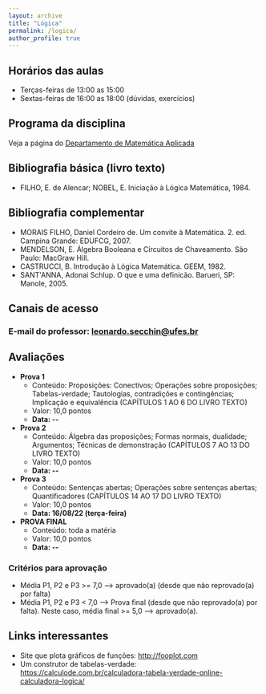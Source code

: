 ```yaml
---
layout: archive
title: "Lógica"
permalink: /logica/
author_profile: true
---
```


## Horários das aulas

- Terças-feiras de 13:00 as 15:00
- Sextas-feiras de 16:00 as 18:00 (dúvidas, exercícios)


## Programa da disciplina

Veja a página do [Departamento de Matemática Aplicada](http://matematicaaplicada.saomateus.ufes.br/programas-de-disciplinas-do-dma)


## Bibliografia básica (livro texto)

- FILHO, E. de Alencar; NOBEL, E. Iniciação à Lógica Matemática, 1984.


## Bibliografia complementar

- MORAIS FILHO, Daniel Cordeiro de. Um convite à Matemática. 2. ed. Campina Grande: EDUFCG, 2007.
- MENDELSON, E. Álgebra Booleana e Circuitos de Chaveamento. São Paulo: MacGraw Hill.
- CASTRUCCI, B. Introdução à Lógica Matemática. GEEM, 1982.
- SANT'ANNA, Adonai Schlup. O que e uma definicão. Barueri, SP: Manole, 2005.

## Canais de acesso

### E-mail do professor: leonardo.secchin@ufes.br


## Avaliações

- **Prova 1**
  - Conteúdo: Proposições: Conectivos; Operações sobre proposições; Tabelas-verdade; Tautologias, contradições e contingências; Implicação e equivalência (CAPÍTULOS 1 AO 6 DO LIVRO TEXTO)
  - Valor: 10,0 pontos
  - **Data: --**
- **Prova 2**
  - Conteúdo: Álgebra das proposições; Formas normais, dualidade; Argumentos; Técnicas de demonstração (CAPÍTULOS 7 AO 13 DO LIVRO TEXTO)
  - Valor: 10,0 pontos
  - **Data: --**
- **Prova 3**
  - Conteúdo: Sentenças abertas; Operações sobre sentenças abertas; Quantificadores (CAPÍTULOS 14 AO 17 DO LIVRO TEXTO)
  - Valor: 10,0 pontos
  - **Data: 16/08/22 (terça-feira)**
- **PROVA FINAL**
  - Conteúdo: toda a matéria
  - Valor: 10,0 pontos
  - **Data: --**

### Critérios para aprovação

- Média P1, P2 e P3 >= 7,0 —–> aprovado(a) (desde que não reprovado(a) por falta)
- Média P1, P2 e P3 < 7,0 —–> Prova final (desde que não reprovado(a) por falta). Neste caso, média final >= 5,0 —–> aprovado(a).


<!--## Conteúdo

**(todos os Capítulos 15 e 16 do livro texto)**

1. Integrais múltiplas
   1. Cálculo de integrais duplas sobre regiões planas
   1. Integrais duplas em coordenadas polares
   1. Área
   1. Integrais triplas
   1. Integrais triplas em coordenadas cilíndricas e esféricas
   1. Mudança de variáveis em integrais múltiplas

1. Parametrização de curvas e derivadas de funções vetoriais (Cap 13, revisão)

1. Cálculo vetorial
   1. Campos vetoriais
   1. Integrais de linha e Teorema Fundamental
   1. Teorema de Green
   1. Rotacional e divergente; aplicações
   1. Integrais de superfície
   1. Teoremas de Stokes e do Divergente (Teorema de Gauss)-->


<!--## Vídeo-aulas de outras instituições

- [Curso completo de Cálculo III para engenharias da USP](http://eaulas.usp.br/portal/course.action?course=6351)-->

## Links interessantes

- Site que plota gráficos de funções: <http://fooplot.com>
- Um construtor de tabelas-verdade: <https://calculode.com.br/calculadora-tabela-verdade-online-calculadora-logica/>
